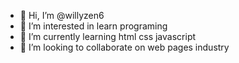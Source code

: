 - 👋 Hi, I’m @willyzen6
- 👀 I’m interested in learn programing
- 🌱 I’m currently learning html css javascript
- 💞️ I’m looking to collaborate on web pages industry


<!---
willyzen6/willyzen6 is a ✨ special ✨ repository because its `README.md` (this file) appears on your GitHub profile.
You can click the Preview link to take a look at your changes.
--->
